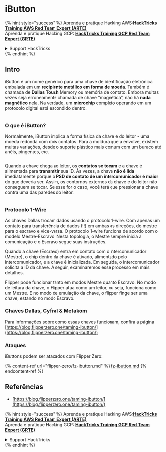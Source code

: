 # iButton

{% hint style="success" %}
Aprenda e pratique Hacking AWS:<img src="/.gitbook/assets/arte.png" alt="" data-size="line">[**HackTricks Training AWS Red Team Expert (ARTE)**](https://training.hacktricks.xyz/courses/arte)<img src="/.gitbook/assets/arte.png" alt="" data-size="line">\
Aprenda e pratique Hacking GCP: <img src="/.gitbook/assets/grte.png" alt="" data-size="line">[**HackTricks Training GCP Red Team Expert (GRTE)**<img src="/.gitbook/assets/grte.png" alt="" data-size="line">](https://training.hacktricks.xyz/courses/grte)

<details>

<summary>Support HackTricks</summary>

* Confira os [**planos de assinatura**](https://github.com/sponsors/carlospolop)!
* **Junte-se ao** 💬 [**grupo do Discord**](https://discord.gg/hRep4RUj7f) ou ao [**grupo do telegram**](https://t.me/peass) ou **siga**-nos no **Twitter** 🐦 [**@hacktricks\_live**](https://twitter.com/hacktricks\_live)**.**
* **Compartilhe truques de hacking enviando PRs para os repositórios do** [**HackTricks**](https://github.com/carlospolop/hacktricks) e [**HackTricks Cloud**](https://github.com/carlospolop/hacktricks-cloud).

</details>
{% endhint %}

## Intro

iButton é um nome genérico para uma chave de identificação eletrônica embalada em um **recipiente metálico em forma de moeda**. Também é chamada de **Dallas Touch** Memory ou memória de contato. Embora muitas vezes seja erroneamente chamada de chave “magnética”, não há **nada magnético** nela. Na verdade, um **microchip** completo operando em um protocolo digital está escondido dentro.

<figure><img src="../../.gitbook/assets/image (915).png" alt=""><figcaption></figcaption></figure>

### O que é iButton? <a href="#what-is-ibutton" id="what-is-ibutton"></a>

Normalmente, iButton implica a forma física da chave e do leitor - uma moeda redonda com dois contatos. Para a moldura que a envolve, existem muitas variações, desde o suporte plástico mais comum com um buraco até anéis, pingentes, etc.

<figure><img src="../../.gitbook/assets/image (1078).png" alt=""><figcaption></figcaption></figure>

Quando a chave chega ao leitor, os **contatos se tocam** e a chave é alimentada para **transmitir** sua ID. Às vezes, a chave **não é lida** imediatamente porque o **PSD de contato de um intercomunicador é maior** do que deveria ser. Assim, os contornos externos da chave e do leitor não conseguem se tocar. Se esse for o caso, você terá que pressionar a chave contra uma das paredes do leitor.

<figure><img src="../../.gitbook/assets/image (290).png" alt=""><figcaption></figcaption></figure>

### **Protocolo 1-Wire** <a href="#id-1-wire-protocol" id="id-1-wire-protocol"></a>

As chaves Dallas trocam dados usando o protocolo 1-wire. Com apenas um contato para transferência de dados (!!) em ambas as direções, do mestre para o escravo e vice-versa. O protocolo 1-wire funciona de acordo com o modelo Mestre-Escravo. Nesta topologia, o Mestre sempre inicia a comunicação e o Escravo segue suas instruções.

Quando a chave (Escravo) entra em contato com o intercomunicador (Mestre), o chip dentro da chave é ativado, alimentado pelo intercomunicador, e a chave é inicializada. Em seguida, o intercomunicador solicita a ID da chave. A seguir, examinaremos esse processo em mais detalhes.

Flipper pode funcionar tanto em modos Mestre quanto Escravo. No modo de leitura da chave, o Flipper atua como um leitor, ou seja, funciona como um Mestre. E no modo de emulação da chave, o flipper finge ser uma chave, estando no modo Escravo.

### Chaves Dallas, Cyfral & Metakom

Para informações sobre como essas chaves funcionam, confira a página [https://blog.flipperzero.one/taming-ibutton/](https://blog.flipperzero.one/taming-ibutton/)

### Ataques

iButtons podem ser atacados com Flipper Zero:

{% content-ref url="flipper-zero/fz-ibutton.md" %}
[fz-ibutton.md](flipper-zero/fz-ibutton.md)
{% endcontent-ref %}

## Referências

* [https://blog.flipperzero.one/taming-ibutton/](https://blog.flipperzero.one/taming-ibutton/)

{% hint style="success" %}
Aprenda e pratique Hacking AWS:<img src="/.gitbook/assets/arte.png" alt="" data-size="line">[**HackTricks Training AWS Red Team Expert (ARTE)**](https://training.hacktricks.xyz/courses/arte)<img src="/.gitbook/assets/arte.png" alt="" data-size="line">\
Aprenda e pratique Hacking GCP: <img src="/.gitbook/assets/grte.png" alt="" data-size="line">[**HackTricks Training GCP Red Team Expert (GRTE)**<img src="/.gitbook/assets/grte.png" alt="" data-size="line">](https://training.hacktricks.xyz/courses/grte)

<details>

<summary>Support HackTricks</summary>

* Confira os [**planos de assinatura**](https://github.com/sponsors/carlospolop)!
* **Junte-se ao** 💬 [**grupo do Discord**](https://discord.gg/hRep4RUj7f) ou ao [**grupo do telegram**](https://t.me/peass) ou **siga**-nos no **Twitter** 🐦 [**@hacktricks\_live**](https://twitter.com/hacktricks\_live)**.**
* **Compartilhe truques de hacking enviando PRs para os repositórios do** [**HackTricks**](https://github.com/carlospolop/hacktricks) e [**HackTricks Cloud**](https://github.com/carlospolop/hacktricks-cloud).

</details>
{% endhint %}
